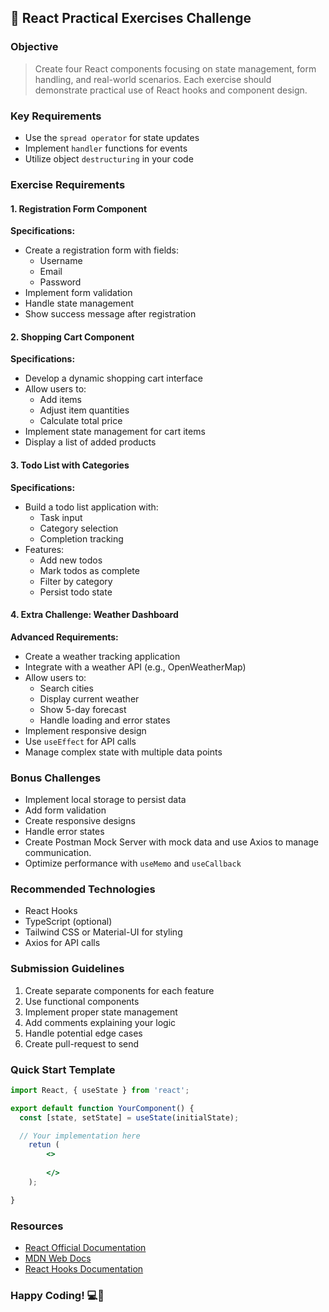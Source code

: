 ## 🚀 React Practical Exercises Challenge

### Objective

> Create four React components focusing on state management, form handling, and real-world scenarios. Each exercise should demonstrate practical use of React hooks and component design.


### Key Requirements

* Use the `spread operator` for state updates
* Implement `handler` functions for events
* Utilize object `destructuring` in your code

### Exercise Requirements

#### 1. Registration Form Component

**Specifications:**

- Create a registration form with fields:
  - Username
  - Email
  - Password
- Implement form validation
- Handle state management
- Show success message after registration

#### 2. Shopping Cart Component

**Specifications:**

- Develop a dynamic shopping cart interface
- Allow users to:
  - Add items
  - Adjust item quantities
  - Calculate total price
- Implement state management for cart items
- Display a list of added products

#### 3. Todo List with Categories

**Specifications:**

- Build a todo list application with:
  - Task input
  - Category selection
  - Completion tracking
- Features:
  - Add new todos
  - Mark todos as complete
  - Filter by category
  - Persist todo state

#### 4. Extra Challenge: Weather Dashboard

**Advanced Requirements:**

- Create a weather tracking application
- Integrate with a weather API (e.g., OpenWeatherMap)
- Allow users to:
  - Search cities
  - Display current weather
  - Show 5-day forecast
  - Handle loading and error states
- Implement responsive design
- Use `useEffect` for API calls
- Manage complex state with multiple data points

### Bonus Challenges

- Implement local storage to persist data
- Add form validation
- Create responsive designs
- Handle error states
- Create Postman Mock Server with mock data and use Axios to manage communication.
- Optimize performance with `useMemo` and `useCallback`

### Recommended Technologies

- React Hooks
- TypeScript (optional)
- Tailwind CSS or Material-UI for styling
- Axios for API calls

### Submission Guidelines

1. Create separate components for each feature
2. Use functional components
3. Implement proper state management
4. Add comments explaining your logic
5. Handle potential edge cases
6. Create pull-request to send

### Quick Start Template

```jsx
import React, { useState } from 'react';

export default function YourComponent() {
  const [state, setState] = useState(initialState);

  // Your implementation here
    retun (
        <>
  
        </>
    );

}

```

### Resources

- [React Official Documentation](https://reactjs.org/docs/getting-started.html)
- [MDN Web Docs](https://developer.mozilla.org/en-US/docs/Web/JavaScript/Reference)
- [React Hooks Documentation](https://reactjs.org/docs/hooks-intro.html)

### Happy Coding! 💻🚀

